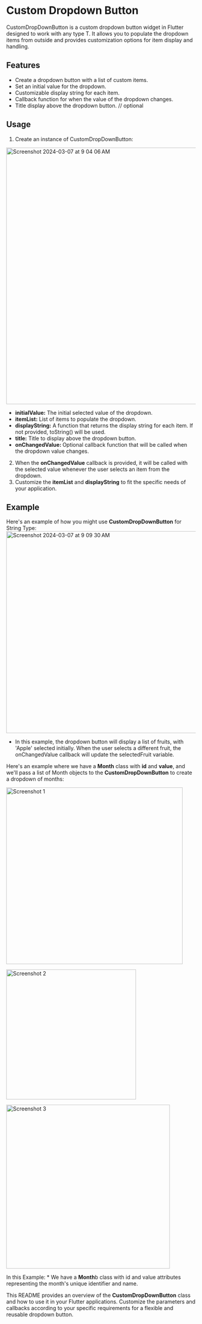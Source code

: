 # Custom Dropdown Button

CustomDropDownButton is a custom dropdown button widget in Flutter designed to work with any type T. It allows you to populate the dropdown items from outside and provides customization options for item display and handling.

## Features

* Create a dropdown button with a list of custom items.
* Set an initial value for the dropdown.
* Customizable display string for each item.
* Callback function for when the value of the dropdown changes.
* Title display above the dropdown button. // optional 

## Usage
1. Create an instance of CustomDropDownButton:
   
<img width="681" alt="Screenshot 2024-03-07 at 9 04 06 AM" src="https://github.com/KaushalGautam080/CustomDropdown_Button/assets/101984287/097383c4-3943-4144-9b79-a0e9c7e63bfc">

* <b>initialValue:</b> The initial selected value of the dropdown.
* <b>itemList:</b> List of items to populate the dropdown.
* <b>displayString:</b> A function that returns the display string for each item. If not provided, toString() will be used.
* <b>title:</b> Title to display above the dropdown button.
* <b>onChangedValue: </b>Optional callback function that will be called when the dropdown value changes.

2. When the <b>onChangedValue</b> callback is provided, it will be called with the selected value whenever the user selects an item from the dropdown.
3. Customize the <b>itemList</b> and <b>displayString</b> to fit the specific needs of your application.

## Example
  Here's an example of how you might use <b>CustomDropDownButton</b> for String Type:
<img width="536" alt="Screenshot 2024-03-07 at 9 09 30 AM" src="https://github.com/KaushalGautam080/CustomDropdown_Button/assets/101984287/6dfdf22b-5567-4261-bf9c-6b062cb21ee8">
* In this example, the dropdown button will display a list of fruits, with 'Apple' selected initially. When the user selects a different fruit, the onChangedValue callback will update the selectedFruit variable.
  
 Here's an example where we have a <b>Month</b> class with <b>id</b> and <b>value</b>, and we'll pass a list of Month objects to the <b>CustomDropDownButton</b> to create a dropdown of months:
<p >
  <img width="469" alt="Screenshot 1" src="https://github.com/KaushalGautam080/CustomDropdown_Button/assets/101984287/582f511b-a078-4394-b0b7-bfd198689c38">
</p>

<p >
  <img width="345" alt="Screenshot 2" src="https://github.com/KaushalGautam080/CustomDropdown_Button/assets/101984287/b3fad61a-379f-4e16-8030-700e51e61619">
</p>

<p >
  <img width="435" alt="Screenshot 3" src="https://github.com/KaushalGautam080/CustomDropdown_Button/assets/101984287/2fe9cd5d-4230-41cc-96ac-4079a58f740b">
</p>
 In this Example:
 * We have a <b>Month</b>b class with id and value attributes representing the month's unique identifier and name.

 This README provides an overview of the <b>CustomDropDownButton</b> class and how to use it in your Flutter applications. Customize the parameters and callbacks according to your specific requirements for a flexible and reusable dropdown button.



